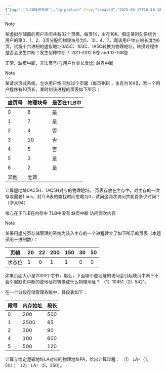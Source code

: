 ```yaml
---
{"tags":["LCU操作系统"],"dg-publish":true,"created":"2025-06-17T16:18:18.512+08:00","updated":"2025-06-21T09:44:34.885+08:00","permalink":"/Operating System/LCU Operating System/专题五：逻辑地址与物理地址的转换/","dgPassFrontmatter":true,"noteIcon":""}
---
```




> [!note]
> 某虚拟存储器的用户空间共有32个页面，每页1K，主存16K。假定某时刻系统为用户的第0、1、2、3页分配的物理块号为5、10、4、7，而该用户作业的长度为6页，试将十六进制的虚拟地址0A5C、103C、1A5C转换为物理地址，转换过程中是否会发生中断？发生何种中断？
> 2011-2012 B卷 and 12-13B卷


正常、缺页中断、非法页号(与用户作业长度比) 越界中断



> [!note]
> 某请求页式系统，允许用户空间为32个页面（每页1KB），主存为16KB，若一个用户程序有10页长，某时刻该进程的页表如下所示：
> 
> | 虚页号 | 物理块号 | 是否在TLB中 |
> | --- | ---- | ------- |
> | 0   | 8    | 是       |
> | 1   | 7    | 是       |
> | 2   | 4    | 否       |
> | 3   | 10   | 否       |
> | 4   | 5    | 否       |
> | 5   | 3    | 是       |
> | 6   | 2    | 是       |
> | 其他  | 无效   |         |
> 
> 计算虚地址0AC5H、1AC5H对应的物理地址。
> 页表存放在主存中，对主存的一次存取需要1.5ns，对TLB表的查找时间忽略为0，试问这两次访问共耗费多少时间？（浙大04）

核心在于TLB在内存中  TLB中没有 缺页中断 访问两次内存


> [!note]
> 某采用虚分页存储管理的系统为装入主存的一个进程建立了如下所示的页表（本题采用十进制数）：
> 
> | 页帧  | 20  | 22  | 200 | 150 | 30  | 50  |
> | --- | --- | --- | --- | --- | --- | --- |
> | 状态位 | 1   | 0   | 1   | 1   | 0   | 0   |
> 
> 如果页面大小是2000个字节，那么，下面哪个虚地址的访问会引起缺页中断？不会引起缺页中断的虚地址将转换成什么物理地址？
> （1）10451（2）5421。


在一个分段存储管理系统中，其段表如下：

| **段号** | **内存始址** | **段长** |
| ------ | -------- | ------ |
| 0      | 200      | 500    |
| 1      | 2500     | 85     |
| 2      | 300      | 90     |
| 4      | 100      | 600    |
| 5      | 500      | 120    |

计算与给定逻辑地址LA对应的物理地址PA，给出计算过程：
（1） LA=（1，50）；
（2） LA=（5，350）。